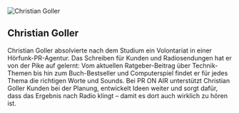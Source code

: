 ---
---

![Christian Goller](/assets/img/christian.png)

## Christian Goller

Christian Goller absolvierte nach dem Studium ein Volontariat in einer Hörfunk-PR-Agentur. Das Schreiben für Kunden und Radiosendungen hat er von der Pike auf
gelernt: Vom aktuellen Ratgeber-Beitrag über Technik-Themen bis hin zum Buch-Bestseller und Computerspiel findet er für jedes Thema die richtigen Worte und
Sounds. Bei PR ON AIR unterstützt Christian Goller Kunden bei der Planung, entwickelt Ideen weiter und sorgt dafür, dass das Ergebnis nach Radio klingt – damit
es dort auch wirklich zu hören ist.
